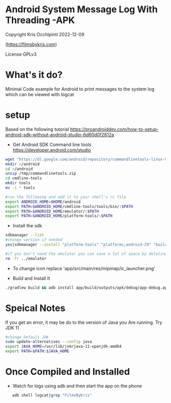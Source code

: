 # Android System Message Log With Threading -APK

Copyright Kris Occhipinti 2022-12-09

(https://filmsbykris.com)

License GPLv3

# What's it do?
Minimal Code example for Android to print messages to the system log which can be viewed with logcat

# setup
Based on the following tutorial
https://proandroiddev.com/how-to-setup-android-sdk-without-android-studio-6d60d0f2812a

- Get Android SDK Command line tools https://developer.android.com/studio
```bash
wget "https://dl.google.com/android/repository/commandlinetools-linux-9123335_latest.zip" -O /tmp/commandlinetools.zip
mkdir ~/android
cd ~/android
unzip /tmp/commandlinetools.zip
cd cmdline-tools
mkdir tools
mv -i * tools

#run the following and add it to your shell's rc file
export ANDROID_HOME=$HOME/android
export PATH=$ANDROID_HOME/cmdline-tools/tools/bin/:$PATH
export PATH=$ANDROID_HOME/emulator/:$PATH
export PATH=$ANDROID_HOME/platform-tools/:$PATH
```
- Install the sdk
```bash
sdkmanager --list
#change version if needed
yes|sdkmanager --install "platform-tools" "platforms;android-29" "build-tools;29.0.2"

#if you don't need the emulator you can save a lot of space by deleting it
rm -fr ../emulator
```

- To change icon replace 'app/src/main/res/mipmap/ic_launcher.png'

- Build and Install It
```bash
./gradlew build && adb install app/build/outputs/apk/debug/app-debug.apk
```

# Speical Notes
If you get an error, it may be do to the version of Java you Are running.
Try JDK 11
```bash
#change Default JDK
sudo update-alternatives --config java
export JAVA_HOME=/usr/lib/jvm/java-11-openjdk-amd64
export PATH=$PATH:$JAVA_HOME
```

# Once Compiled and Installed
- Watch for logs using adb and then start the app on the phone
```bash
   adb shell logcat|grep "FilmsByKris" 
```

